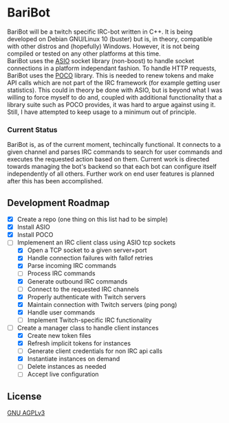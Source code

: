 # BariBot
BariBot will be a twitch specific IRC-bot written in C++.  It is being developed on Debian GNU/Linux 10 (buster) but is, in theory, compatible with other distros and (hopefully) Windows.  However, it is not being compiled or tested on any other platforms at this time.  
BariBot uses the [ASIO](https://think-async.com/Asio/index.html) socket library (non-boost) to handle socket connections in a platform independant fashion.  To handle HTTP requests, BariBot uses the [POCO](pocoproject.org) library.  This is needed to renew tokens and make API calls which are not part of the IRC framework (for example getting user statistics). This could in theory be done with ASIO, but is beyond what I was willing to force myself to do and, coupled with additional functionality that a library suite such as POCO provides, it was hard to argue against using it.  Still, I have attempted to keep usage to a minimum out of principle.   

### Current Status
BariBot is, as of the current moment, techincally functional.  It connects to a given channel and parses IRC commands to search for user commands and executes the requested action based on them.  Current work is directed towards managing the bot's backend so that each bot can configure itself independently of all others.  Further work on end user features is planned after this has been accomplished. 

## Development Roadmap
- [X] Create a repo (one thing on this list had to be simple)
- [X] Install ASIO
- [X] Install POCO
- [ ] Implemenent an IRC client class using ASIO tcp sockets
  - [X] Open a TCP socket to a given server+port
  - [X] Handle connection failures with fallof retries
  - [X] Parse incoming IRC commands
  - [ ] Process IRC commands
  - [X] Generate outbound IRC commands
  - [ ] Connect to the requested IRC channels
  - [X] Properly authenticate with Twitch servers
  - [X] Maintain connection with Twitch servers (ping pong)
  - [X] Handle user commands
  - [ ] Implement Twitch-specific IRC functionality
- [ ] Create a manager class to handle client instances
  - [X] Create new token files
  - [X] Refresh implicit tokens for instances
  - [ ] Generate client credentials for non IRC api calls 
  - [X] Instantiate instances on demand
  - [ ] Delete instances as needed
  - [ ] Accept live configuration

## License
[GNU AGPLv3](https://choosealicense.com/licenses/agpl-3.0/)
